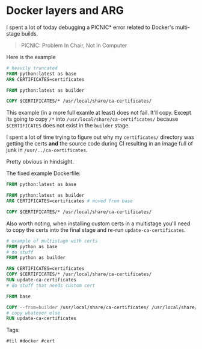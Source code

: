 # Docker layers and ARG

I spent a lot of today debugging a PICNIC* error related to Docker's 
multi-stage builds.

> PICNIC: Problem In Chair, Not In Computer

Here is the example

```Dockerfile
# heavily truncated
FROM python:latest as base
ARG CERTIFICATES=certificates

FROM python:latest as builder

COPY $CERTIFICATES/* /usr/local/share/ca-certificates/
```

This example (in a more full examle at least) does not fail. It'll
copy. Except its going to copy `/*` into `/usr/local/share/ca-certificates/`
because `$CERTIFICATES` does not exist in the `builder` stage.

I spent a lot of time trying to figure out why my `certificates/` directory
was getting the certs **and** the source code during CI resulting in an image
full of junk in `/usr/../ca-certificates`.

Pretty obvious in hindsight.

The fixed example Dockerfile:

```Dockerfile
FROM python:latest as base

FROM python:latest as builder
ARG CERTIFICATES=certificates # moved from base

COPY $CERTIFICATES/* /usr/local/share/ca-certificates/
```

Also worth noting, when installing custom certs in a multistage 
you'll need to copy the certs into the final stage and re-run
`update-ca-certificates`.

```Dockerfile
# example of multistage with certs
FROM python as base
# do stuff
FROM python as builder

ARG CERTIFICATES=certificates
COPY $CERTIFICATES/* /usr/local/share/ca-certificates/
RUN update-ca-certificates
# do stuff that needs custom cert

FROM base

COPY --from=builder /usr/local/share/ca-certificates/ /usr/local/share/ca-certificates/
# copy whatever else
RUN update-ca-certificates
```

Tags:

    #til #docker #cert
